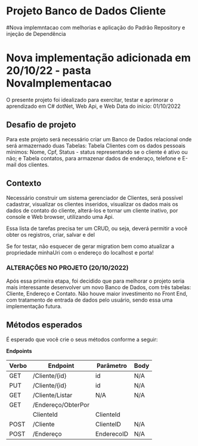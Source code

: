 # Projeto Banco de Dados Cliente

#Nova implemntacao com melhorias e aplicação do Padrão Repository e injeção de Dependência

# Nova implementação adicionada em 20/10/22 - pasta NovaImplementacao

O presente projeto foi idealizado para exercitar, testar e aprimorar o aprendizado em C# dotNet, Web Api, e Web
Data do início: 01/10/2022

## Desafio de projeto
Para este projeto será necessário criar um Banco de Dados relacional onde será armazernado duas Tabelas: Tabela Clientes com os dados pessoais
mínimos: Nome, Cpf, Status - status representando se o cliente é ativo ou não; e Tabela contatos, para armazenar dados de enderaço, telefone e 
E-mail dos clientes.

## Contexto
Necessário construir um sistema gerenciador de Clientes, será possível cadastrar, visualizar os clientes inseridos, visualizar os dados mais os 
dados de contato do cliente, alterá-los e tornar um cliente inativo, por console e Web browser, utilizando uma Api.

Essa lista de tarefas precisa ter um CRUD, ou seja, deverá permitir a você obter os registros, criar, salvar e del


Se for testar, não esquecer de gerar migration bem como atualizar a propriedade minhaUri com o endereço do localhost e porta!

### ALTERAÇÕES NO PROJETO (20/10/2022)

Após essa primeira etapa, foi decidido que para melhorar o projeto seria mais interessante desenvolver um novo Banco de Dados, com três tabelas: Cliente, Endereço e Contato. 
Não houve maior investimento no Front End, com tratamento de entrada de dados pelo usuário, sendo essa uma implementação futura.


## Métodos esperados

É esperado que você crie o seus métodos conforme a seguir:


**Endpoints**


| Verbo  | Endpoint                | Parâmetro | Body          |
|--------|-------------------------|-----------|---------------|
| GET    | /Cliente/{id}           | id        | N/A           |
| PUT    | /Cliente/{id}           | id        | N/A           |
| GET    | /Cliente/Listar         | N/A       | N/A           |
| GET    | /Endereço/ObterPor      |           |               |
|        |  ClienteId              | ClienteId |               |
| POST   | /Cliente                | ClienteID | N/A           |
| POST   | /Endereço               | EnderecoID| N/A           |




